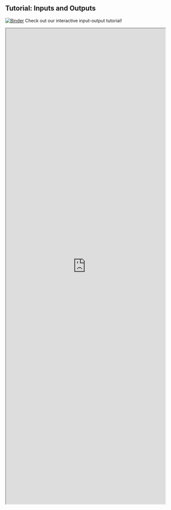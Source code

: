 ## Tutorial: Inputs and Outputs
[![Binder](https://mybinder.org/badge_logo.svg)](https://mybinder.org/v2/gh/danforthcenter/plantcv-tutorial-input-output/HEAD?labpath=index.ipynb) Check out our interactive input-output tutorial! 

<iframe src="https://nbviewer.jupyter.org/github/danforthcenter/plantcv-tutorial-input-outputf/blob/main/index.ipynb" width="100%" height="1500px"></iframe>
